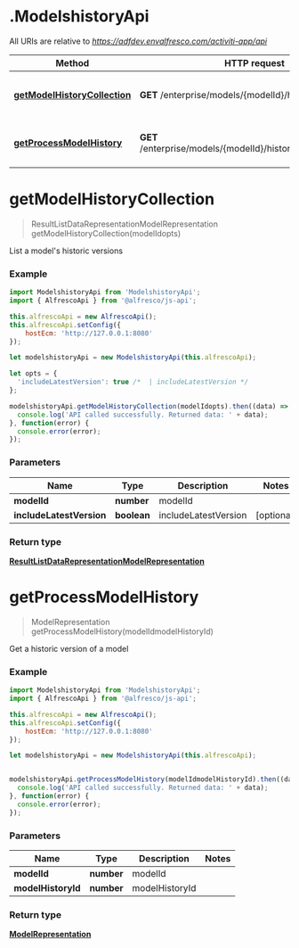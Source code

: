 # .ModelshistoryApi

All URIs are relative to *https://adfdev.envalfresco.com/activiti-app/api*

Method | HTTP request | Description
------------- | ------------- | -------------
[**getModelHistoryCollection**](ModelshistoryApi.md#getModelHistoryCollection) | **GET** /enterprise/models/{modelId}/history | List a model's historic versions
[**getProcessModelHistory**](ModelshistoryApi.md#getProcessModelHistory) | **GET** /enterprise/models/{modelId}/history/{modelHistoryId} | Get a historic version of a model


<a name="getModelHistoryCollection"></a>
# **getModelHistoryCollection**
> ResultListDataRepresentationModelRepresentation getModelHistoryCollection(modelIdopts)

List a model's historic versions

### Example
```javascript
import ModelshistoryApi from 'ModelshistoryApi';
import { AlfrescoApi } from '@alfresco/js-api';

this.alfrescoApi = new AlfrescoApi();
this.alfrescoApi.setConfig({
    hostEcm: 'http://127.0.0.1:8080'
});

let modelshistoryApi = new ModelshistoryApi(this.alfrescoApi);

let opts = { 
  'includeLatestVersion': true /*  | includeLatestVersion */
};

modelshistoryApi.getModelHistoryCollection(modelIdopts).then((data) => {
  console.log('API called successfully. Returned data: ' + data);
}, function(error) {
  console.error(error);
});

```

### Parameters

Name | Type | Description  | Notes
------------- | ------------- | ------------- | -------------
 **modelId** | **number**| modelId | 
 **includeLatestVersion** | **boolean**| includeLatestVersion | [optional] 

### Return type

[**ResultListDataRepresentationModelRepresentation**](ResultListDataRepresentationModelRepresentation.md)

<a name="getProcessModelHistory"></a>
# **getProcessModelHistory**
> ModelRepresentation getProcessModelHistory(modelIdmodelHistoryId)

Get a historic version of a model

### Example
```javascript
import ModelshistoryApi from 'ModelshistoryApi';
import { AlfrescoApi } from '@alfresco/js-api';

this.alfrescoApi = new AlfrescoApi();
this.alfrescoApi.setConfig({
    hostEcm: 'http://127.0.0.1:8080'
});

let modelshistoryApi = new ModelshistoryApi(this.alfrescoApi);


modelshistoryApi.getProcessModelHistory(modelIdmodelHistoryId).then((data) => {
  console.log('API called successfully. Returned data: ' + data);
}, function(error) {
  console.error(error);
});

```

### Parameters

Name | Type | Description  | Notes
------------- | ------------- | ------------- | -------------
 **modelId** | **number**| modelId | 
 **modelHistoryId** | **number**| modelHistoryId | 

### Return type

[**ModelRepresentation**](ModelRepresentation.md)

